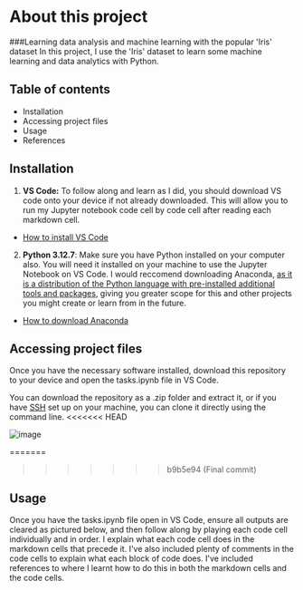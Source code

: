 # About this project
###Learning data analysis and machine learning with the popular 'Iris' dataset
In this project, I use the 'Iris' dataset to learn some machine learning and data analytics with Python.

## Table of contents
- Installation
- Accessing project files
- Usage
- References

## Installation
1. **VS Code:** To follow along and learn as I did, you should download VS code onto your device if not already downloaded. This will allow you to run my Jupyter notebook code cell by code cell after reading each markdown cell.
  - [How to install VS Code]([https://www.geeksforgeeks.org/how-to-install-visual-studio-code-on-windows/](https://techoral.com/blog/articles/tools/vscode-installation.html))

2. **Python 3.12.7**: Make sure you have Python installed on your computer also. You will need it installed on your machine to use the Jupyter Notebook on VS Code. I would reccomend downloading Anaconda, [as it is a distribution of the Python language with pre-installed additional tools and packages](https://www.anaconda.com/topics/choosing-between-anaconda-vs-python), giving you greater scope for this and other projects you might create or learn from in the future.
  - [How to download Anaconda](https://www.anaconda.com/docs/getting-started/anaconda/install)

## Accessing project files
Once you have the necessary software installed, download this repository to your device and open the tasks.ipynb file in VS Code.

You can download the repository as a .zip folder and extract it, or if you have [SSH](https://docs.github.com/en/authentication/connecting-to-github-with-ssh) set up on your machine, you can clone it directly using the command line.
<<<<<<< HEAD

![image](https://github.com/user-attachments/assets/f48ee420-1aff-4fb1-a3a0-f14df7c01d4b)

=======
>>>>>>> b9b5e94 (Final commit)

## Usage
Once you have the tasks.ipynb file open in VS Code, ensure all outputs are cleared as pictured below, and then follow along by playing each code cell individually and in order. I explain what each code cell does in the markdown cells that precede it. I've also included plenty of comments in the code cells to explain what each block of code does. I've included references to where I learnt how to do this in both the markdown cells and the code cells.
